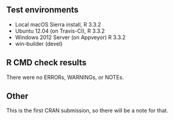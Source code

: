 ## Test environments
* Local macOS Sierra install, R 3.3.2
* Ubuntu 12.04 (on Travis-CI), R 3.3.2
* Windows 2012 Server (on Appveyor) R 3.3.2
* win-builder (devel)

## R CMD check results
There were no ERRORs, WARNINGs, or NOTEs.

## Other
This is the first CRAN submission, so there will be a note for that.


